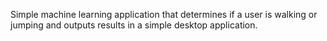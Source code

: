 Simple machine learning application that determines if a user is walking or jumping and outputs results in a simple desktop application. 
